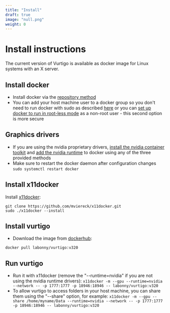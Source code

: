 ```yaml
---
title: "Install"
draft: true
image: "null.png"
weight: 0
---
```

# Install instructions
The current version of Vurtigo is available as docker image for Linux systems with an X server.

## Install docker
- Install docker via the [repository method](https://docs.docker.com/engine/install/ubuntu/#install-using-the-repository)
- You can add your host machine user to a docker group so you don't need to run docker with sudo as described [here](https://docs.docker.com/engine/install/linux-postinstall/) or you can [set up docker to run in root-less mode](https://docs.docker.com/engine/security/rootless/) as a non-root user - this second option is more secure
## Graphics drivers
- If you are using the nvidia proprietary drivers, [install the nvidia container toolkit](https://docs.nvidia.com/ai-enterprise/deployment-guide/dg-docker.html#enabling-the-docker-repository-and-installing-the-nvidia-container-toolkit) and [add the nvidia runtime](https://docs.nvidia.com/datacenter/cloud-native/container-toolkit/user-guide.html#adding-the-nvidia-runtime) to docker using any of the three provided methods
- Make sure to restart the docker daemon after configuration changes
 `sudo systemctl restart docker`
## Install x11docker
Install [x11docker](https://github.com/mviereck/x11docker#installation):
```
git clone https://github.com/mviereck/x11docker.git
sudo ./x11docker --install
```
## Install vurtigo
- Download the image from [dockerhub](https://hub.docker.com/):
```
docker pull labonny/vurtigo:v320
```
## Run vurtigo
- Run it with x11docker (remove the "--runtime=nvidia" if you are not using the nvidia runtime drivers):
`x11docker -m --gpu --runtime=nvidia --network -- -p 1777:1777 -p 18946:18946 -- labonny/vurtigo:v320`
- To allow vurtigo to access folders in your host machine, you can share them using the "--share" option, for example:
`x11docker -m --gpu --share /home/myname/Data --runtime=nvidia --network -- -p 1777:1777 -p 18946:18946 -- labonny/vurtigo:v320`